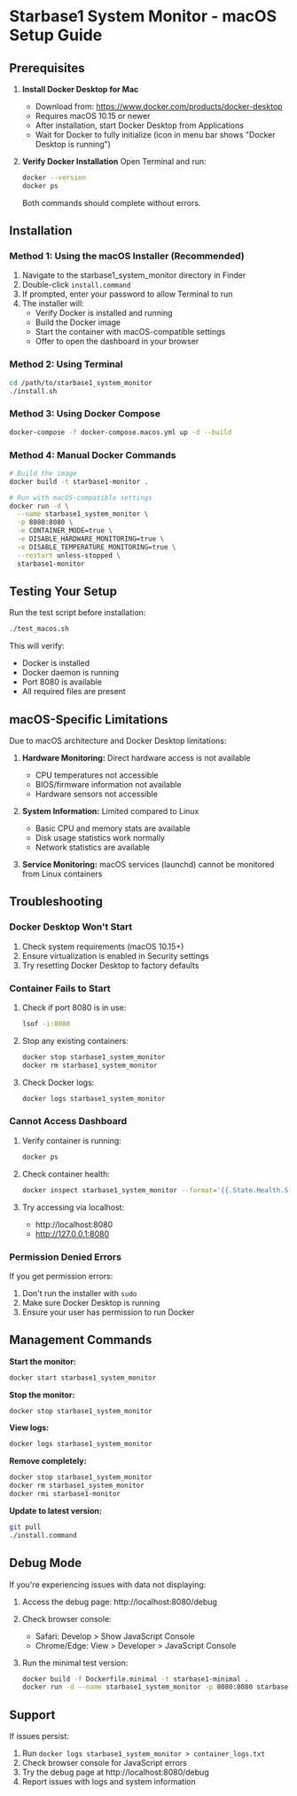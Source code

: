 # Starbase1 System Monitor - macOS Setup Guide

## Prerequisites

1. **Install Docker Desktop for Mac**
   - Download from: https://www.docker.com/products/docker-desktop
   - Requires macOS 10.15 or newer
   - After installation, start Docker Desktop from Applications
   - Wait for Docker to fully initialize (icon in menu bar shows "Docker Desktop is running")

2. **Verify Docker Installation**
   Open Terminal and run:
   ```bash
   docker --version
   docker ps
   ```
   Both commands should complete without errors.

## Installation

### Method 1: Using the macOS Installer (Recommended)

1. Navigate to the starbase1_system_monitor directory in Finder
2. Double-click `install.command`
3. If prompted, enter your password to allow Terminal to run
4. The installer will:
   - Verify Docker is installed and running
   - Build the Docker image
   - Start the container with macOS-compatible settings
   - Offer to open the dashboard in your browser

### Method 2: Using Terminal

```bash
cd /path/to/starbase1_system_monitor
./install.sh
```

### Method 3: Using Docker Compose

```bash
docker-compose -f docker-compose.macos.yml up -d --build
```

### Method 4: Manual Docker Commands

```bash
# Build the image
docker build -t starbase1-monitor .

# Run with macOS-compatible settings
docker run -d \
  --name starbase1_system_monitor \
  -p 8080:8080 \
  -e CONTAINER_MODE=true \
  -e DISABLE_HARDWARE_MONITORING=true \
  -e DISABLE_TEMPERATURE_MONITORING=true \
  --restart unless-stopped \
  starbase1-monitor
```

## Testing Your Setup

Run the test script before installation:
```bash
./test_macos.sh
```

This will verify:
- Docker is installed
- Docker daemon is running
- Port 8080 is available
- All required files are present

## macOS-Specific Limitations

Due to macOS architecture and Docker Desktop limitations:

1. **Hardware Monitoring:** Direct hardware access is not available
   - CPU temperatures not accessible
   - BIOS/firmware information not available
   - Hardware sensors not accessible

2. **System Information:** Limited compared to Linux
   - Basic CPU and memory stats are available
   - Disk usage statistics work normally
   - Network statistics are available

3. **Service Monitoring:** macOS services (launchd) cannot be monitored from Linux containers

## Troubleshooting

### Docker Desktop Won't Start

1. Check system requirements (macOS 10.15+)
2. Ensure virtualization is enabled in Security settings
3. Try resetting Docker Desktop to factory defaults

### Container Fails to Start

1. Check if port 8080 is in use:
   ```bash
   lsof -i:8080
   ```

2. Stop any existing containers:
   ```bash
   docker stop starbase1_system_monitor
   docker rm starbase1_system_monitor
   ```

3. Check Docker logs:
   ```bash
   docker logs starbase1_system_monitor
   ```

### Cannot Access Dashboard

1. Verify container is running:
   ```bash
   docker ps
   ```

2. Check container health:
   ```bash
   docker inspect starbase1_system_monitor --format='{{.State.Health.Status}}'
   ```

3. Try accessing via localhost:
   - http://localhost:8080
   - http://127.0.0.1:8080

### Permission Denied Errors

If you get permission errors:
1. Don't run the installer with `sudo`
2. Make sure Docker Desktop is running
3. Ensure your user has permission to run Docker

## Management Commands

**Start the monitor:**
```bash
docker start starbase1_system_monitor
```

**Stop the monitor:**
```bash
docker stop starbase1_system_monitor
```

**View logs:**
```bash
docker logs starbase1_system_monitor
```

**Remove completely:**
```bash
docker stop starbase1_system_monitor
docker rm starbase1_system_monitor
docker rmi starbase1-monitor
```

**Update to latest version:**
```bash
git pull
./install.command
```

## Debug Mode

If you're experiencing issues with data not displaying:

1. Access the debug page:
   http://localhost:8080/debug

2. Check browser console:
   - Safari: Develop > Show JavaScript Console
   - Chrome/Edge: View > Developer > JavaScript Console

3. Run the minimal test version:
   ```bash
   docker build -f Dockerfile.minimal -t starbase1-minimal .
   docker run -d --name starbase1_system_monitor -p 8080:8080 starbase1-minimal
   ```

## Support

If issues persist:

1. Run `docker logs starbase1_system_monitor > container_logs.txt`
2. Check browser console for JavaScript errors
3. Try the debug page at http://localhost:8080/debug
4. Report issues with logs and system information